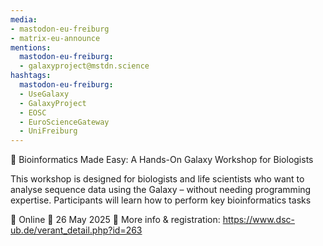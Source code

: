```yaml
---
media:
- mastodon-eu-freiburg
- matrix-eu-announce
mentions:
  mastodon-eu-freiburg:
  - galaxyproject@mstdn.science
hashtags:
  mastodon-eu-freiburg:
  - UseGalaxy
  - GalaxyProject
  - EOSC
  - EuroScienceGateway
  - UniFreiburg
---
```

📣 Bioinformatics Made Easy: A Hands-On Galaxy Workshop for Biologists

This workshop is designed for biologists and life scientists who want
to analyse sequence data using the Galaxy – without needing programming expertise.
Participants will learn how to perform key bioinformatics tasks

📍 Online
📅 26 May 2025
🔗 More info & registration: https://www.dsc-ub.de/verant_detail.php?id=263